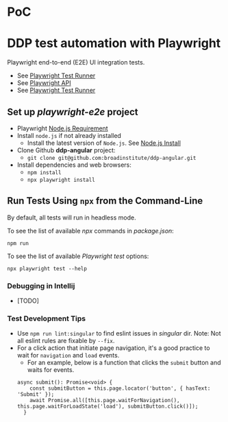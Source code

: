 # PoC
# DDP test automation with Playwright

Playwright end-to-end (E2E) UI integration tests.


* See [Playwright Test Runner](https://playwright.dev/docs/api/class-test)
* See [Playwright API](https://playwright.dev/docs/api/class-playwright)
* See [Playwright Test Runner](https://playwright.dev/docs/test-runners#playwright-test)

## Set up *playwright-e2e* project

* Playwright [Node.js Requirement](https://playwright.dev/docs/troubleshooting#nodejs-requirements)
* Install `node.js` if not already installed 
  * Install the latest version of `Node.js`. See [Node.js Install](https://nodejs.dev/en/learn/how-to-install-nodejs/)
* Clone Github **ddp-angular** project: 
  * `git clone git@github.com:broadinstitute/ddp-angular.git`
* Install dependencies and web browsers:
  * `npm install`
  * `npx playwright install`


## Run Tests Using `npx` from the Command-Line

By default, all tests will run in headless mode.

To see the list of available *npx* commands in *package.json*: <div class="text-blue">```npm run```</div>

To see the list of available *Playwright test* options:<div class="text-blue">```npx playwright test --help```</div>

### Debugging in Intellij

- [TODO]

### Test Development Tips
- Use `npm run lint:singular` to find eslint issues in *singular* dir. Note: Not all eslint rules are fixable by `--fix`.
- For a click action that initiate page navigation, it's a good practice to wait for `navigation` and `load` events.
  - For an example, below is a function that clicks the `submit` button and waits for events.
  ```
  async submit(): Promise<void> {
      const submitButton = this.page.locator('button', { hasText: 'Submit' });
      await Promise.all([this.page.waitForNavigation(), this.page.waitForLoadState('load'), submitButton.click()]);
    }
  ```
